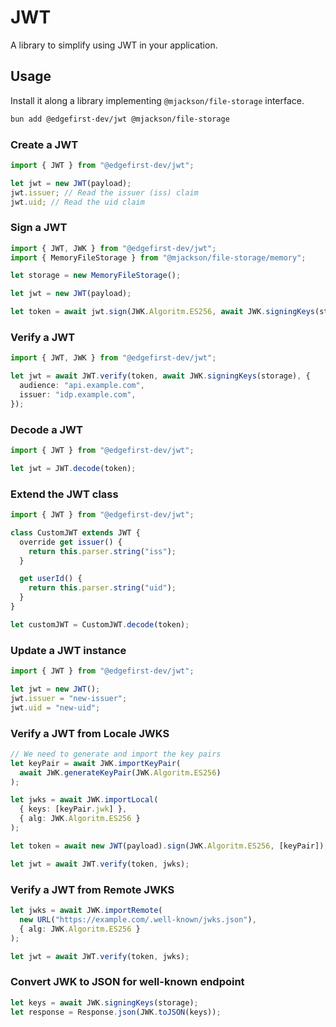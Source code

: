 # JWT

A library to simplify using JWT in your application.

## Usage

Install it along a library implementing `@mjackson/file-storage` interface.

```sh
bun add @edgefirst-dev/jwt @mjackson/file-storage
```

### Create a JWT

```ts
import { JWT } from "@edgefirst-dev/jwt";

let jwt = new JWT(payload);
jwt.issuer; // Read the issuer (iss) claim
jwt.uid; // Read the uid claim
```

### Sign a JWT

```ts
import { JWT, JWK } from "@edgefirst-dev/jwt";
import { MemoryFileStorage } from "@mjackson/file-storage/memory";

let storage = new MemoryFileStorage();

let jwt = new JWT(payload);

let token = await jwt.sign(JWK.Algoritm.ES256, await JWK.signingKeys(storage));
```

### Verify a JWT

```ts
import { JWT, JWK } from "@edgefirst-dev/jwt";

let jwt = await JWT.verify(token, await JWK.signingKeys(storage), {
  audience: "api.example.com",
  issuer: "idp.example.com",
});
```

### Decode a JWT

```ts
import { JWT } from "@edgefirst-dev/jwt";

let jwt = JWT.decode(token);
```

### Extend the JWT class

```ts
import { JWT } from "@edgefirst-dev/jwt";

class CustomJWT extends JWT {
  override get issuer() {
    return this.parser.string("iss");
  }

  get userId() {
    return this.parser.string("uid");
  }
}

let customJWT = CustomJWT.decode(token);
```

### Update a JWT instance

```ts
import { JWT } from "@edgefirst-dev/jwt";

let jwt = new JWT();
jwt.issuer = "new-issuer";
jwt.uid = "new-uid";
```

### Verify a JWT from Locale JWKS

```ts
// We need to generate and import the key pairs
let keyPair = await JWK.importKeyPair(
  await JWK.generateKeyPair(JWK.Algoritm.ES256)
);

let jwks = await JWK.importLocal(
  { keys: [keyPair.jwk] },
  { alg: JWK.Algoritm.ES256 }
);

let token = await new JWT(payload).sign(JWK.Algoritm.ES256, [keyPair]);

let jwt = await JWT.verify(token, jwks);
```

### Verify a JWT from Remote JWKS

```ts
let jwks = await JWK.importRemote(
  new URL("https://example.com/.well-known/jwks.json"),
  { alg: JWK.Algoritm.ES256 }
);

let jwt = await JWT.verify(token, jwks);
```

### Convert JWK to JSON for well-known endpoint

```ts
let keys = await JWK.signingKeys(storage);
let response = Response.json(JWK.toJSON(keys));
```
